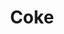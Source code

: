 ---
title: Coke 
image: /pizza/coke.png
price: 6
beforePrice: 5
rating: 3
desc: Fancy the smokey flavoured peppery BBQ sauce combined with shredded lettuce, pickles, and in-house sauce over crispy fried chicken between suns.
newArrival: false
veg: true
totalReviews: 107
type: beverages
detailPath: /menu/8
---